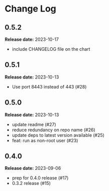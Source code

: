 # Change Log

## 0.5.2 

**Release date:** 2023-10-17

* include CHANGELOG file on the chart

## 0.5.1 

**Release date:** 2023-10-13

* Use port 8443 instead of 443 (#28) 

## 0.5.0 

**Release date:** 2023-10-13

* update readme (#27) 
* reduce redundancy on repo name (#26) 
* update deps to latest version available (#25) 
* feat: run as non-root user (#23) 

## 0.4.0 

**Release date:** 2023-09-06

* prep for 0.4.0 release (#17) 
* 0.3.2 release (#15) 